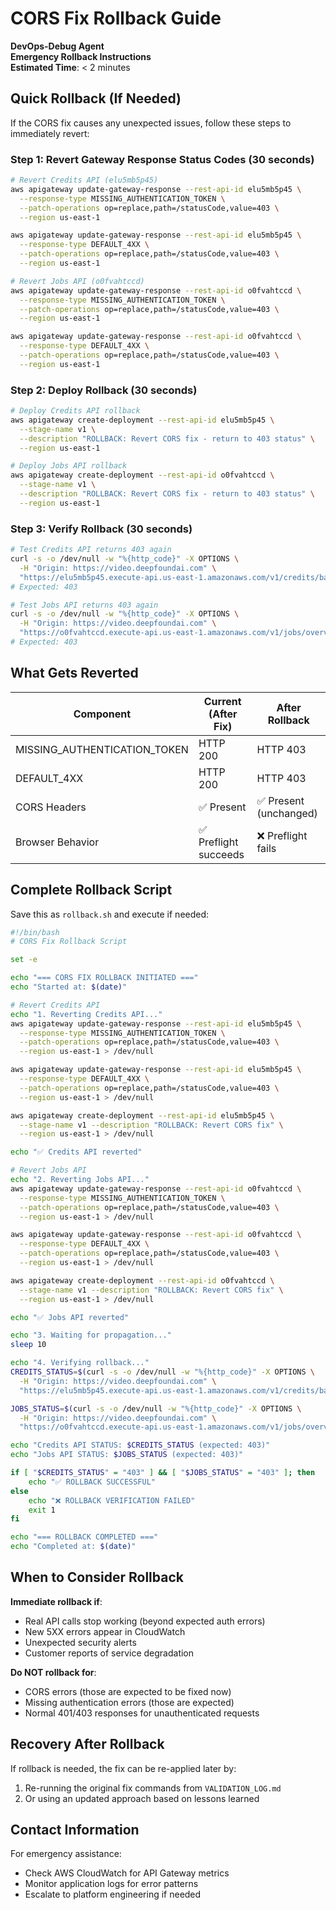 # CORS Fix Rollback Guide
**DevOps-Debug Agent**  
**Emergency Rollback Instructions**  
**Estimated Time**: < 2 minutes

## Quick Rollback (If Needed)

If the CORS fix causes any unexpected issues, follow these steps to immediately revert:

### Step 1: Revert Gateway Response Status Codes (30 seconds)

```bash
# Revert Credits API (elu5mb5p45)
aws apigateway update-gateway-response --rest-api-id elu5mb5p45 \
  --response-type MISSING_AUTHENTICATION_TOKEN \
  --patch-operations op=replace,path=/statusCode,value=403 \
  --region us-east-1

aws apigateway update-gateway-response --rest-api-id elu5mb5p45 \
  --response-type DEFAULT_4XX \
  --patch-operations op=replace,path=/statusCode,value=403 \
  --region us-east-1

# Revert Jobs API (o0fvahtccd)
aws apigateway update-gateway-response --rest-api-id o0fvahtccd \
  --response-type MISSING_AUTHENTICATION_TOKEN \
  --patch-operations op=replace,path=/statusCode,value=403 \
  --region us-east-1

aws apigateway update-gateway-response --rest-api-id o0fvahtccd \
  --response-type DEFAULT_4XX \
  --patch-operations op=replace,path=/statusCode,value=403 \
  --region us-east-1
```

### Step 2: Deploy Rollback (30 seconds)

```bash
# Deploy Credits API rollback
aws apigateway create-deployment --rest-api-id elu5mb5p45 \
  --stage-name v1 \
  --description "ROLLBACK: Revert CORS fix - return to 403 status" \
  --region us-east-1

# Deploy Jobs API rollback  
aws apigateway create-deployment --rest-api-id o0fvahtccd \
  --stage-name v1 \
  --description "ROLLBACK: Revert CORS fix - return to 403 status" \
  --region us-east-1
```

### Step 3: Verify Rollback (30 seconds)

```bash
# Test Credits API returns 403 again
curl -s -o /dev/null -w "%{http_code}" -X OPTIONS \
  -H "Origin: https://video.deepfoundai.com" \
  "https://elu5mb5p45.execute-api.us-east-1.amazonaws.com/v1/credits/balance"
# Expected: 403

# Test Jobs API returns 403 again  
curl -s -o /dev/null -w "%{http_code}" -X OPTIONS \
  -H "Origin: https://video.deepfoundai.com" \
  "https://o0fvahtccd.execute-api.us-east-1.amazonaws.com/v1/jobs/overview"
# Expected: 403
```

## What Gets Reverted

| Component | Current (After Fix) | After Rollback |
|-----------|-------------------|----------------|
| MISSING_AUTHENTICATION_TOKEN | HTTP 200 | HTTP 403 |
| DEFAULT_4XX | HTTP 200 | HTTP 403 |
| CORS Headers | ✅ Present | ✅ Present (unchanged) |
| Browser Behavior | ✅ Preflight succeeds | ❌ Preflight fails |

## Complete Rollback Script

Save this as `rollback.sh` and execute if needed:

```bash
#!/bin/bash
# CORS Fix Rollback Script

set -e

echo "=== CORS FIX ROLLBACK INITIATED ==="
echo "Started at: $(date)"

# Revert Credits API
echo "1. Reverting Credits API..."
aws apigateway update-gateway-response --rest-api-id elu5mb5p45 \
  --response-type MISSING_AUTHENTICATION_TOKEN \
  --patch-operations op=replace,path=/statusCode,value=403 \
  --region us-east-1 > /dev/null

aws apigateway update-gateway-response --rest-api-id elu5mb5p45 \
  --response-type DEFAULT_4XX \
  --patch-operations op=replace,path=/statusCode,value=403 \
  --region us-east-1 > /dev/null

aws apigateway create-deployment --rest-api-id elu5mb5p45 \
  --stage-name v1 --description "ROLLBACK: Revert CORS fix" \
  --region us-east-1 > /dev/null

echo "✅ Credits API reverted"

# Revert Jobs API
echo "2. Reverting Jobs API..."
aws apigateway update-gateway-response --rest-api-id o0fvahtccd \
  --response-type MISSING_AUTHENTICATION_TOKEN \
  --patch-operations op=replace,path=/statusCode,value=403 \
  --region us-east-1 > /dev/null

aws apigateway update-gateway-response --rest-api-id o0fvahtccd \
  --response-type DEFAULT_4XX \
  --patch-operations op=replace,path=/statusCode,value=403 \
  --region us-east-1 > /dev/null

aws apigateway create-deployment --rest-api-id o0fvahtccd \
  --stage-name v1 --description "ROLLBACK: Revert CORS fix" \
  --region us-east-1 > /dev/null

echo "✅ Jobs API reverted"

echo "3. Waiting for propagation..."
sleep 10

echo "4. Verifying rollback..."
CREDITS_STATUS=$(curl -s -o /dev/null -w "%{http_code}" -X OPTIONS \
  -H "Origin: https://video.deepfoundai.com" \
  "https://elu5mb5p45.execute-api.us-east-1.amazonaws.com/v1/credits/balance")

JOBS_STATUS=$(curl -s -o /dev/null -w "%{http_code}" -X OPTIONS \
  -H "Origin: https://video.deepfoundai.com" \
  "https://o0fvahtccd.execute-api.us-east-1.amazonaws.com/v1/jobs/overview")

echo "Credits API STATUS: $CREDITS_STATUS (expected: 403)"
echo "Jobs API STATUS: $JOBS_STATUS (expected: 403)"

if [ "$CREDITS_STATUS" = "403" ] && [ "$JOBS_STATUS" = "403" ]; then
    echo "✅ ROLLBACK SUCCESSFUL"
else
    echo "❌ ROLLBACK VERIFICATION FAILED"
    exit 1
fi

echo "=== ROLLBACK COMPLETED ==="
echo "Completed at: $(date)"
```

## When to Consider Rollback

**Immediate rollback if**:
- Real API calls stop working (beyond expected auth errors)
- New 5XX errors appear in CloudWatch
- Unexpected security alerts
- Customer reports of service degradation

**Do NOT rollback for**:
- CORS errors (those are expected to be fixed now)
- Missing authentication errors (those are expected)
- Normal 401/403 responses for unauthenticated requests

## Recovery After Rollback

If rollback is needed, the fix can be re-applied later by:
1. Re-running the original fix commands from `VALIDATION_LOG.md`
2. Or using an updated approach based on lessons learned

## Contact Information

For emergency assistance:
- Check AWS CloudWatch for API Gateway metrics
- Monitor application logs for error patterns
- Escalate to platform engineering if needed